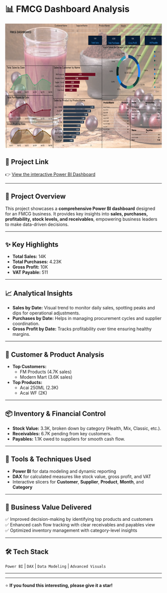 # 📊 FMCG Dashboard Analysis


<img src="https://github.com/aneesh662/FMCGTR/blob/f1456d176c80826d6a24405d37e3a18e48e4c1ca/FMCGDASHBOARD.png?raw=true" height="400">


## 🔗 Project Link

👉 [View the interactive Power BI Dashboard](https://app.powerbi.com/view?r=eyJrIjoiOTZiYjkxYTYtZjdkOS00MGRkLTgwNDgtZDUxMzQ1YzY1MDdkIiwidCI6ImM2ZTU0OWIzLTVmNDUtNDAzMi1hYWU5LWQ0MjQ0ZGM1YjJjNCJ9&pageName=657cfe1ec229010ce026)

---

## 🚀 Project Overview
This project showcases a **comprehensive Power BI dashboard** designed for an FMCG business. It provides key insights into **sales, purchases, profitability, stock levels, and receivables**, empowering business leaders to make data-driven decisions.

---

## ✨ Key Highlights
- **Total Sales:** 14K  
- **Total Purchases:** 4.23K  
- **Gross Profit:** 10K  
- **VAT Payable:** 511  

---

## 📈 Analytical Insights
- **Sales by Date:** Visual trend to monitor daily sales, spotting peaks and dips for operational adjustments.
- **Purchases by Date:** Helps in managing procurement cycles and supplier coordination.
- **Gross Profit by Date:** Tracks profitability over time ensuring healthy margins.

---

## 💼 Customer & Product Analysis
- **Top Customers:**
  - FM Products (4.7K sales)
  - Modern Mart (3.6K sales)
- **Top Products:**
  - Acai 250ML (2.3K)
  - Acai WF (2K)

---

## 📦 Inventory & Financial Control
- **Stock Value:** 3.3K, broken down by category (Health, Mix, Classic, etc.).
- **Receivables:** 6.7K pending from key customers.
- **Payables:** 1.1K owed to suppliers for smooth cash flow.

---

## 🔧 Tools & Techniques Used
- **Power BI** for data modeling and dynamic reporting
- **DAX** for calculated measures like stock value, gross profit, and VAT
- Interactive slicers for **Customer**, **Supplier**, **Product**, **Month**, and **Category**

---

## 🚀 Business Value Delivered
✅ Improved decision-making by identifying top products and customers  
✅ Enhanced cash flow tracking with clear receivables and payables view  
✅ Optimized inventory management with category-level insights

---

## 🛠 Tech Stack
`Power BI` | `DAX` | `Data Modeling` | `Advanced Visuals`

---

---

⭐ **If you found this interesting, please give it a star!**
